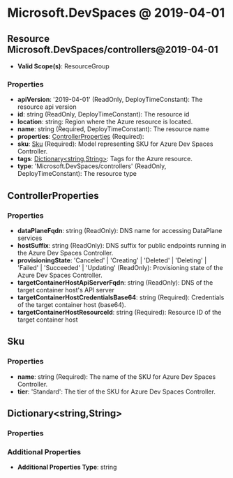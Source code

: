 # Microsoft.DevSpaces @ 2019-04-01

## Resource Microsoft.DevSpaces/controllers@2019-04-01
* **Valid Scope(s)**: ResourceGroup
### Properties
* **apiVersion**: '2019-04-01' (ReadOnly, DeployTimeConstant): The resource api version
* **id**: string (ReadOnly, DeployTimeConstant): The resource id
* **location**: string: Region where the Azure resource is located.
* **name**: string (Required, DeployTimeConstant): The resource name
* **properties**: [ControllerProperties](#controllerproperties) (Required):
* **sku**: [Sku](#sku) (Required): Model representing SKU for Azure Dev Spaces Controller.
* **tags**: [Dictionary<string,String>](#dictionarystringstring): Tags for the Azure resource.
* **type**: 'Microsoft.DevSpaces/controllers' (ReadOnly, DeployTimeConstant): The resource type

## ControllerProperties
### Properties
* **dataPlaneFqdn**: string (ReadOnly): DNS name for accessing DataPlane services
* **hostSuffix**: string (ReadOnly): DNS suffix for public endpoints running in the Azure Dev Spaces Controller.
* **provisioningState**: 'Canceled' | 'Creating' | 'Deleted' | 'Deleting' | 'Failed' | 'Succeeded' | 'Updating' (ReadOnly): Provisioning state of the Azure Dev Spaces Controller.
* **targetContainerHostApiServerFqdn**: string (ReadOnly): DNS of the target container host's API server
* **targetContainerHostCredentialsBase64**: string (Required): Credentials of the target container host (base64).
* **targetContainerHostResourceId**: string (Required): Resource ID of the target container host

## Sku
### Properties
* **name**: string (Required): The name of the SKU for Azure Dev Spaces Controller.
* **tier**: 'Standard': The tier of the SKU for Azure Dev Spaces Controller.

## Dictionary<string,String>
### Properties
### Additional Properties
* **Additional Properties Type**: string

